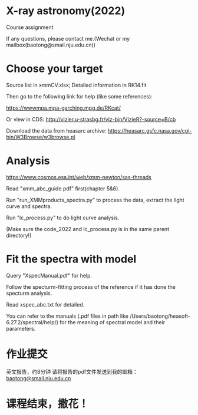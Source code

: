 # X-ray astronomy(2022)
Course assignment
</p>
If any questions, please contact me.(Wechat or my mailbox(baotong@smail.nju.edu.cn))

# Choose your target
Source list in xmmCV.xlsx; Detailed information in RK14.fit

Then go to the following link for help (like some references):

https://wwwmpa.mpa-garching.mpg.de/RKcat/

Or view in CDS: http://vizier.u-strasbg.fr/viz-bin/VizieR?-source=B/cb



Download the data from heasarc archive: https://heasarc.gsfc.nasa.gov/cgi-bin/W3Browse/w3browse.pl

# Analysis 
https://www.cosmos.esa.int/web/xmm-newton/sas-threads

Read "xmm_abc_guide.pdf" first(chapter 5&6).

Run "run_XMMproducts_spectra.py" to process the data, extract the light curve and spectra.

Run "lc_process.py"  to do light curve analysis.

(Make sure the code_2022 and lc_process.py is in the same parent directory!)


# Fit the spectra with model
Query "XspecManual.pdf" for help.

Follow the specturm-fitting process of the reference if it has done the specturm analysis.

Read xspec_abc.txt for detailed.

You can refer to the manuals (.pdf files in path like /Users/baotong/heasoft-6.27.2/spectral/help/) for the meaning of spectral model and their parameters.

# 作业提交
英文报告，约8分钟
请将报告的pdf文件发送到我的邮箱：baotong@smail.nju.edu.cn

# 课程结束，撒花！





